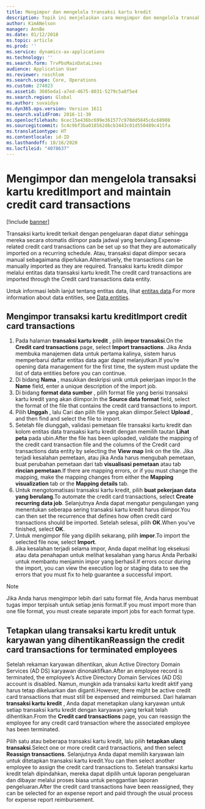 ```yaml
---
title: Mengimpor dan mengelola transaksi kartu kredit
description: Topik ini menjelaskan cara mengimpor dan mengelola transaksi kartu kredit terkait pengeluaran. Transaksi ini dapat diatur sehingga mereka secara otomatis diimpor pada jadwal berulang, atau mereka dapat secara manual diimpor sebagaimana diperlukan.
author: KimANelson
manager: AnnBe
ms.date: 01/12/2018
ms.topic: article
ms.prod: ''
ms.service: dynamics-ax-applications
ms.technology: ''
ms.search.form: TrvPbsMainDataLines
audience: Application User
ms.reviewer: roschlom
ms.search.scope: Core, Operations
ms.custom: 274023
ms.assetid: 3605eda1-a7ed-4675-8031-5279c5a8f5e4
ms.search.region: Global
ms.author: suvaidya
ms.dyn365.ops.version: Version 1611
ms.search.validFrom: 2016-11-30
ms.openlocfilehash: 6cec15e436bc699e361577c970dd5845c6c68908
ms.sourcegitcommit: 5c4c9bf3ba018562d6cb3443c01d550489c415fa
ms.translationtype: HT
ms.contentlocale: id-ID
ms.lasthandoff: 10/16/2020
ms.locfileid: "4078637"
---
```

# <a name="import-and-maintain-credit-card-transactions"></a><span data-ttu-id="276f5-104">Mengimpor dan mengelola transaksi kartu kredit</span><span class="sxs-lookup"><span data-stu-id="276f5-104">Import and maintain credit card transactions</span></span>

[!include [banner](../includes/banner.md)]

<span data-ttu-id="276f5-105">Transaksi kartu kredit terkait dengan pengeluaran dapat diatur sehingga mereka secara otomatis diimpor pada jadwal yang berulang.</span><span class="sxs-lookup"><span data-stu-id="276f5-105">Expense-related credit card transactions can be set up so that they are automatically imported on a recurring schedule.</span></span> <span data-ttu-id="276f5-106">Atau, transaksi dapat diimpor secara manual sebagaimana diperlukan.</span><span class="sxs-lookup"><span data-stu-id="276f5-106">Alternatively, the transactions can be manually imported as they are required.</span></span> <span data-ttu-id="276f5-107">Transaksi kartu kredit diimpor melalui entitas data transaksi kartu kredit.</span><span class="sxs-lookup"><span data-stu-id="276f5-107">The credit card transactions are imported through the Credit card transactions data entity.</span></span>

<span data-ttu-id="276f5-108">Untuk informasi lebih lanjut tentang entitas data, lihat [entitas data](https://docs.microsoft.com/dynamics365/fin-ops-core/dev-itpro/data-entities/data-entities).</span><span class="sxs-lookup"><span data-stu-id="276f5-108">For more information about data entities, see [Data entities](https://docs.microsoft.com/dynamics365/fin-ops-core/dev-itpro/data-entities/data-entities).</span></span>

## <a name="import-credit-card-transactions"></a><span data-ttu-id="276f5-109">Mengimpor transaksi kartu kredit</span><span class="sxs-lookup"><span data-stu-id="276f5-109">Import credit card transactions</span></span>

1. <span data-ttu-id="276f5-110">Pada halaman **transaksi kartu kredit** , pilih **impor transaksi**.</span><span class="sxs-lookup"><span data-stu-id="276f5-110">On the **Credit card transactions** page, select **Import transactions**.</span></span> <span data-ttu-id="276f5-111">Jika Anda membuka manajemen data untuk pertama kalinya, sistem harus memperbarui daftar entitas data agar dapat melanjutkan.</span><span class="sxs-lookup"><span data-stu-id="276f5-111">If you’re opening data management for the first time, the system must update the list of data entities before you can continue.</span></span>
2. <span data-ttu-id="276f5-112">Di bidang **Nama** , masukkan deskripsi unik untuk pekerjaan impor.</span><span class="sxs-lookup"><span data-stu-id="276f5-112">In the **Name** field, enter a unique description of the import job.</span></span>
3. <span data-ttu-id="276f5-113">Di bidang **format data sumber** , pilih format file yang berisi transaksi kartu kredit yang akan diimpor.</span><span class="sxs-lookup"><span data-stu-id="276f5-113">In the **Source data format** field, select the format of the file that contains the credit card transactions to import.</span></span>
4. <span data-ttu-id="276f5-114">Pilih **Unggah** , lalu Cari dan pilih file yang akan diimpor.</span><span class="sxs-lookup"><span data-stu-id="276f5-114">Select **Upload** , and then find and select the file to import.</span></span>
5. <span data-ttu-id="276f5-115">Setelah file diunggah, validasi pemetaan file transaksi kartu kredit dan kolom entitas data transaksi kartu kredit dengan memilih tautan **Lihat peta** pada ubin.</span><span class="sxs-lookup"><span data-stu-id="276f5-115">After the file has been uploaded, validate the mapping of the credit card transaction file and the columns of the Credit card transactions data entity by selecting the **View map** link on the tile.</span></span> <span data-ttu-id="276f5-116">Jika terjadi kesalahan pemetaan, atau jika Anda harus mengubah pemetaan, buat perubahan pemetaan dari tab **visualisasi pemetaan** atau tab **rincian pemetaan**.</span><span class="sxs-lookup"><span data-stu-id="276f5-116">If there are mapping errors, or if you must change the mapping, make the mapping changes from either the **Mapping visualization** tab or the **Mapping details** tab.</span></span>
6. <span data-ttu-id="276f5-117">Untuk mengotomatisasi transaksi kartu kredit, pilih **buat pekerjaan data yang berulang**.</span><span class="sxs-lookup"><span data-stu-id="276f5-117">To automate the credit card transactions, select **Create recurring data job**.</span></span> <span data-ttu-id="276f5-118">Selanjutnya Anda dapat mengatur pengulangan yang menentukan seberapa sering transaksi kartu kredit harus diimpor.</span><span class="sxs-lookup"><span data-stu-id="276f5-118">You can then set the recurrence that defines how often credit card transactions should be imported.</span></span> <span data-ttu-id="276f5-119">Setelah selesai, pilih **OK**.</span><span class="sxs-lookup"><span data-stu-id="276f5-119">When you’ve finished, select **OK**.</span></span>
7. <span data-ttu-id="276f5-120">Untuk mengimpor file yang dipilih sekarang, pilih **impor**.</span><span class="sxs-lookup"><span data-stu-id="276f5-120">To import the selected file now, select **Import**.</span></span>
8. <span data-ttu-id="276f5-121">Jika kesalahan terjadi selama impor, Anda dapat melihat log eksekusi atau data penahapan untuk melihat kesalahan yang harus Anda Perbaiki untuk membantu menjamin impor yang berhasil.</span><span class="sxs-lookup"><span data-stu-id="276f5-121">If errors occur during the import, you can view the execution log or staging data to see the errors that you must fix to help guarantee a successful import.</span></span>

> [!NOTE]
> <span data-ttu-id="276f5-122">Jika Anda harus mengimpor lebih dari satu format file, Anda harus membuat tugas impor terpisah untuk setiap jenis format.</span><span class="sxs-lookup"><span data-stu-id="276f5-122">If you must import more than one file format, you must create separate import jobs for each format type.</span></span>

## <a name="reassign-the-credit-card-transactions-for-terminated-employees"></a><span data-ttu-id="276f5-123">Tetapkan ulang transaksi kartu kredit untuk karyawan yang dihentikan</span><span class="sxs-lookup"><span data-stu-id="276f5-123">Reassign the credit card transactions for terminated employees</span></span>

<span data-ttu-id="276f5-124">Setelah rekaman karyawan dihentikan, akun Active Directory Domain Services (AD DS) karyawan dinonaktifkan.</span><span class="sxs-lookup"><span data-stu-id="276f5-124">After an employee record is terminated, the employee’s Active Directory Domain Services (AD DS) account is disabled.</span></span> <span data-ttu-id="276f5-125">Namun, mungkin ada transaksi kartu kredit aktif yang harus tetap dikeluarkan dan diganti.</span><span class="sxs-lookup"><span data-stu-id="276f5-125">However, there might be active credit card transactions that must still be expensed and reimbursed.</span></span> <span data-ttu-id="276f5-126">Dari halaman **transaksi kartu kredit** , Anda dapat menetapkan ulang karyawan untuk setiap transaksi kartu kredit dengan karyawan yang terkait telah dihentikan.</span><span class="sxs-lookup"><span data-stu-id="276f5-126">From the **Credit card transactions** page, you can reassign the employee for any credit card transaction where the associated employee has been terminated.</span></span>

<span data-ttu-id="276f5-127">Pilih satu atau beberapa transaksi kartu kredit, lalu pilih **tetapkan ulang transaksi**.</span><span class="sxs-lookup"><span data-stu-id="276f5-127">Select one or more credit card transactions, and then select **Reassign transactions**.</span></span> <span data-ttu-id="276f5-128">Selanjutnya Anda dapat memilih karyawan lain untuk ditetapkan transaksi kartu kredit.</span><span class="sxs-lookup"><span data-stu-id="276f5-128">You can then select another employee to assign the credit card transactions to.</span></span> <span data-ttu-id="276f5-129">Setelah transaksi kartu kredit telah dipindahkan, mereka dapat dipilih untuk laporan pengeluaran dan dibayar melalui proses biasa untuk penggantian laporan pengeluaran.</span><span class="sxs-lookup"><span data-stu-id="276f5-129">After the credit card transactions have been reassigned, they can be selected for an expense report and paid through the usual process for expense report reimbursement.</span></span>
